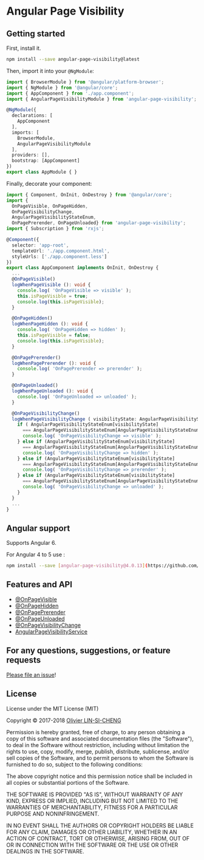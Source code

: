 # Angular Page Visibility

## Getting started
First, install it.

```bash
npm install --save angular-page-visibility@latest
```

Then, import it into your `@NgModule`:

```ts
import { BrowserModule } from '@angular/platform-browser';
import { NgModule } from '@angular/core';
import { AppComponent } from './app.component';
import { AngularPageVisibilityModule } from 'angular-page-visibility';

@NgModule({
  declarations: [
    AppComponent
  ],
  imports: [
    BrowserModule,
    AngularPageVisibilityModule
  ],
  providers: [],
  bootstrap: [AppComponent]
})
export class AppModule { }
```

Finally, decorate your component:

```ts
import { Component, OnInit, OnDestroy } from '@angular/core';
import {
  OnPageVisible, OnPageHidden,
  OnPageVisibilityChange,
  AngularPageVisibilityStateEnum,
  OnPagePrerender, OnPageUnloaded} from 'angular-page-visibility';
import { Subscription } from 'rxjs';

@Component({
  selector: 'app-root',
  templateUrl: './app.component.html',
  styleUrls: ['./app.component.less']
})
export class AppComponent implements OnInit, OnDestroy {
  ...
  @OnPageVisible()
  logWhenPageVisible (): void {
    console.log( 'OnPageVisible => visible' );
    this.isPageVisible = true;
    console.log(this.isPageVisible);
  }

  @OnPageHidden()
  logWhenPageHidden (): void {
    console.log( 'OnPageHidden => hidden' );
    this.isPageVisible = false;
    console.log(this.isPageVisible);
  }

  @OnPagePrerender()
  logWhenPagePrerender (): void {
    console.log( 'OnPagePrerender => prerender' );
  }

  @OnPageUnloaded()
  logWhenPageUnloaded (): void {
    console.log( 'OnPageUnloaded => unloaded' );
  }

  @OnPageVisibilityChange()
  logWhenPageVisibilityChange ( visibilityState: AngularPageVisibilityStateEnum ): void {
    if ( AngularPageVisibilityStateEnum[visibilityState]
      === AngularPageVisibilityStateEnum[AngularPageVisibilityStateEnum.VISIBLE]) {
      console.log( 'OnPageVisibilityChange => visible' );
    } else if (AngularPageVisibilityStateEnum[visibilityState]
      === AngularPageVisibilityStateEnum[AngularPageVisibilityStateEnum.HIDDEN]) {
      console.log( 'OnPageVisibilityChange => hidden' );
    } else if (AngularPageVisibilityStateEnum[visibilityState]
      === AngularPageVisibilityStateEnum[AngularPageVisibilityStateEnum.PRERENDER]) {
      console.log( 'OnPageVisibilityChange => prerender' );
    } else if (AngularPageVisibilityStateEnum[visibilityState]
      === AngularPageVisibilityStateEnum[AngularPageVisibilityStateEnum.UNLOADED]) {
      console.log( 'OnPageVisibilityChange => unloaded' );
    }
  }
  ...
}
```

## Angular support

Supports Angular 6.

For Angular 4 to 5 use :

```bash
npm install --save [angular-page-visibility@4.0.13](https://github.com/olivierlsc/angular-page-visibility/tree/v4.0.13)
```

## Features and API

- [@OnPageVisible](./wiki/on-page-visible.decorator.md)
- [@OnPageHidden](./wiki/on-page-hidden.decorator.md)
- [@OnPagePrerender](./wiki/on-page-prerender.decorator.md)
- [@OnPageUnloaded](./wiki/on-page-unloaded.decorator.md)
- [@OnPageVisibilityChange](./wiki/on-page-visibility-change.decorator.md)
- [AngularPageVisibilityService](./wiki/page-visibility.service.md)

## For any questions, suggestions, or feature requests
[Please file an issue](https://github.com/olivierlsc/angular-page-visibility/issues)!

## License

License under the MIT License (MIT)

Copyright © 2017-2018 [Olivier LIN-SI-CHENG](http://www.olivierlinsicheng.com)

Permission is hereby granted, free of charge, to any person obtaining a copy of this software and associated documentation files (the "Software"), to deal in the Software without restriction, including without limitation the rights to use, copy, modify, merge, publish, distribute, sublicense, and/or sell copies of the Software, and to permit persons to whom the Software is furnished to do so, subject to the following conditions:

The above copyright notice and this permission notice shall be included in all copies or substantial portions of the Software.

THE SOFTWARE IS PROVIDED "AS IS", WITHOUT WARRANTY OF ANY KIND, EXPRESS OR IMPLIED, INCLUDING BUT NOT LIMITED TO THE WARRANTIES OF MERCHANTABILITY, FITNESS FOR A PARTICULAR PURPOSE AND NONINFRINGEMENT. 

IN NO EVENT SHALL THE AUTHORS OR COPYRIGHT HOLDERS BE LIABLE FOR ANY CLAIM, DAMAGES OR OTHER LIABILITY, WHETHER IN AN ACTION OF CONTRACT, TORT OR OTHERWISE, ARISING FROM, OUT OF OR IN CONNECTION WITH THE SOFTWARE OR THE USE OR OTHER DEALINGS IN THE SOFTWARE.
